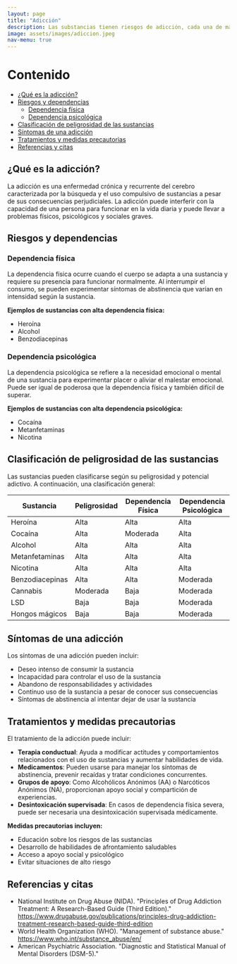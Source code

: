 ```yaml
---
layout: page
title: "Adicción"
description: Las substancias tienen riesgos de adicción, cada una de manera distinta y con riesgos de intensidad variable. Esta página explica los síntomas de una adicción e información sobre tratamientos y medidas precautorias para una adecuada prevención.
image: assets/images/adiccion.jpeg
nav-menu: true
---
```


# Contenido

- [¿Qué es la adicción?](#qué-es-la-adicción)
- [Riesgos y dependencias](#riesgos-y-dependencias)
  - [Dependencia física](#dependencia-física)
  - [Dependencia psicológica](#dependencia-psicológica)
- [Clasificación de peligrosidad de las sustancias](#clasificación-de-peligrosidad-de-las-sustancias)
- [Síntomas de una adicción](#síntomas-de-una-adicción)
- [Tratamientos y medidas precautorias](#tratamientos-y-medidas-precautorias)
- [Referencias y citas](#referencias-y-citas)

## ¿Qué es la adicción?

La adicción es una enfermedad crónica y recurrente del cerebro caracterizada por la búsqueda y el uso compulsivo de sustancias a pesar de sus consecuencias perjudiciales. La adicción puede interferir con la capacidad de una persona para funcionar en la vida diaria y puede llevar a problemas físicos, psicológicos y sociales graves.

## Riesgos y dependencias

### Dependencia física

La dependencia física ocurre cuando el cuerpo se adapta a una sustancia y requiere su presencia para funcionar normalmente. Al interrumpir el consumo, se pueden experimentar síntomas de abstinencia que varían en intensidad según la sustancia.

**Ejemplos de sustancias con alta dependencia física:**

- Heroína
- Alcohol
- Benzodiacepinas

### Dependencia psicológica

La dependencia psicológica se refiere a la necesidad emocional o mental de una sustancia para experimentar placer o aliviar el malestar emocional. Puede ser igual de poderosa que la dependencia física y también difícil de superar.

**Ejemplos de sustancias con alta dependencia psicológica:**

- Cocaína
- Metanfetaminas
- Nicotina

## Clasificación de peligrosidad de las sustancias

Las sustancias pueden clasificarse según su peligrosidad y potencial adictivo. A continuación, una clasificación general:

| Sustancia       | Peligrosidad | Dependencia Física | Dependencia Psicológica |
| --------------- | ------------ | ------------------ | ----------------------- |
| Heroína         | Alta         | Alta               | Alta                    |
| Cocaína         | Alta         | Moderada           | Alta                    |
| Alcohol         | Alta         | Alta               | Alta                    |
| Metanfetaminas  | Alta         | Alta               | Alta                    |
| Nicotina        | Alta         | Alta               | Alta                    |
| Benzodiacepinas | Alta         | Alta               | Moderada                |
| Cannabis        | Moderada     | Baja               | Moderada                |
| LSD             | Baja         | Baja               | Moderada                |
| Hongos mágicos  | Baja         | Baja               | Moderada                |

## Síntomas de una adicción

Los síntomas de una adicción pueden incluir:

- Deseo intenso de consumir la sustancia
- Incapacidad para controlar el uso de la sustancia
- Abandono de responsabilidades y actividades
- Continuo uso de la sustancia a pesar de conocer sus consecuencias
- Síntomas de abstinencia al intentar dejar de usar la sustancia

## Tratamientos y medidas precautorias

El tratamiento de la adicción puede incluir:

- **Terapia conductual**: Ayuda a modificar actitudes y comportamientos relacionados con el uso de sustancias y aumentar habilidades de vida.
- **Medicamentos**: Pueden usarse para manejar los síntomas de abstinencia, prevenir recaídas y tratar condiciones concurrentes.
- **Grupos de apoyo**: Como Alcohólicos Anónimos (AA) o Narcóticos Anónimos (NA), proporcionan apoyo social y compartición de experiencias.
- **Desintoxicación supervisada**: En casos de dependencia física severa, puede ser necesaria una desintoxicación supervisada médicamente.

**Medidas precautorias incluyen:**

- Educación sobre los riesgos de las sustancias
- Desarrollo de habilidades de afrontamiento saludables
- Acceso a apoyo social y psicológico
- Evitar situaciones de alto riesgo

## Referencias y citas

- National Institute on Drug Abuse (NIDA). "Principles of Drug Addiction Treatment: A Research-Based Guide (Third Edition)." https://www.drugabuse.gov/publications/principles-drug-addiction-treatment-research-based-guide-third-edition
- World Health Organization (WHO). "Management of substance abuse." https://www.who.int/substance_abuse/en/
- American Psychiatric Association. "Diagnostic and Statistical Manual of Mental Disorders (DSM-5)."
